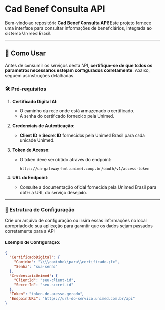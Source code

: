 # Cad Benef Consulta API

Bem-vindo ao repositório **Cad Benef Consulta API**! Este projeto fornece uma interface para consultar informações de beneficiários, integrada ao sistema Unimed Brasil.

---

## 🚀 Como Usar

Antes de consumir os serviços desta API, **certifique-se de que todos os parâmetros necessários estejam configurados corretamente**. Abaixo, seguem as instruções detalhadas.

### 🛠️ Pré-requisitos

1. **Certificado Digital A1**:
   - O caminho da rede onde está armazenado o certificado.
   - A senha do certificado fornecido pela Unimed.

2. **Credenciais de Autenticação**:
   - **Client ID** e **Secret ID** fornecidos pela Unimed Brasil para cada unidade Unimed.

3. **Token de Acesso**:
   - O token deve ser obtido através do endpoint:
     ```
     https://ua-gateway-hml.unimed.coop.br/oauth/v1/access-token
     ```

4. **URL do Endpoint**:
   - Consulte a documentação oficial fornecida pela Unimed Brasil para obter a URL do serviço desejado.

---

### 🧩 Estrutura de Configuração

Crie um arquivo de configuração ou insira essas informações no local apropriado de sua aplicação para garantir que os dados sejam passados corretamente para a API.

#### Exemplo de Configuração:

```json
{
  "CertificadoDigital": {
    "Caminho": "\\\\caminho\\para\\certificado.pfx",
    "Senha": "sua-senha"
  },
  "CredenciaisUnimed": {
    "ClientId": "seu-client-id",
    "SecretId": "seu-secret-id"
  },
  "Token": "token-de-acesso-gerado",
  "EndpointURL": "https://url-do-servico.unimed.com.br/api"
}
